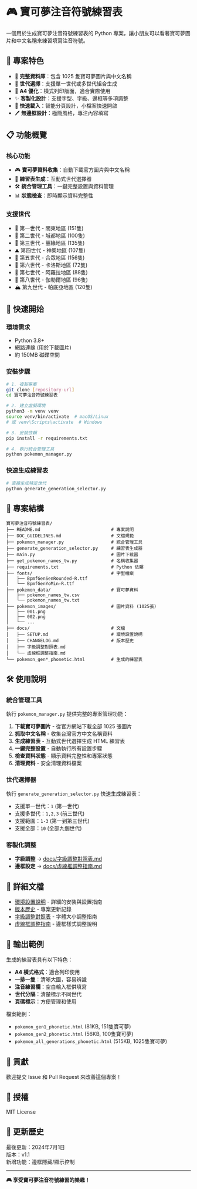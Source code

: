 # 🎮 寶可夢注音符號練習表

一個用於生成寶可夢注音符號練習表的 Python 專案，讓小朋友可以看著寶可夢圖片和中文名稱來練習填寫注音符號。

## 🌟 專案特色

- 📸 **完整資料庫**：包含 1025 隻寶可夢圖片與中文名稱
- 🎯 **世代選擇**：支援單一世代或多世代組合生成
- 📄 **A4 優化**：橫式列印版面，適合實際使用
- ✨ **客製化設計**：支援字型、字級、邊框等多項調整
- 🚀 **快速載入**：智能分頁設計，小檔案快速開啟
- 🖊️ **無邊框設計**：極簡風格，專注內容填寫

## 📋 功能概覽

### 核心功能
- 🎮 **寶可夢資料收集**：自動下載官方圖片與中文名稱
- 📝 **練習表生成**：互動式世代選擇器
- 🛠️ **統合管理工具**：一鍵完整設置與資料管理
- 📊 **狀態檢查**：即時顯示資料完整性

### 支援世代
- 🌱 第一世代 - 關東地區 (151隻)
- 🌸 第二世代 - 城都地區 (100隻)  
- 🌊 第三世代 - 豐緣地區 (135隻)
- ⛰️ 第四世代 - 神奧地區 (107隻)
- 🌆 第五世代 - 合眾地區 (156隻)
- 🌺 第六世代 - 卡洛斯地區 (72隻)
- 🌴 第七世代 - 阿羅拉地區 (88隻)
- 🏰 第八世代 - 伽勒爾地區 (96隻)
- 🏔️ 第九世代 - 帕底亞地區 (120隻)

## 🚀 快速開始

### 環境需求
- Python 3.8+
- 網路連線 (用於下載圖片)
- 約 150MB 磁碟空間

### 安裝步驟
```bash
# 1. 複製專案
git clone [repository-url]
cd 寶可夢注音符號練習表

# 2. 建立虛擬環境
python3 -m venv venv
source venv/bin/activate  # macOS/Linux
# 或 venv\Scripts\activate  # Windows

# 3. 安裝依賴
pip install -r requirements.txt

# 4. 執行統合管理工具
python pokemon_manager.py
```

### 快速生成練習表
```bash
# 直接生成特定世代
python generate_generation_selector.py
```

## 📁 專案結構

```
寶可夢注音符號練習表/
├── README.md                           # 專案說明
├── DOC_GUIDELINES.md                   # 文檔規範
├── pokemon_manager.py                  # 統合管理工具
├── generate_generation_selector.py     # 練習表生成器
├── main.py                             # 圖片下載器
├── get_pokemon_names_tw.py             # 名稱收集器
├── requirements.txt                    # Python 依賴
├── fonts/                              # 字型檔案
│   ├── BpmfGenSenRounded-R.ttf
│   └── BpmfGenYoMin-R.ttf
├── pokemon_data/                       # 寶可夢資料
│   ├── pokemon_names_tw.csv
│   └── pokemon_names_tw.txt
├── pokemon_images/                     # 圖片資料 (1025張)
│   ├── 001.png
│   ├── 002.png
│   └── ...
├── docs/                               # 文檔
│   ├── SETUP.md                        # 環境設置說明
│   ├── CHANGELOG.md                    # 版本歷史
│   ├── 字級調整對照表.md
│   └── 虛線框調整指南.md
└── pokemon_gen*_phonetic.html          # 生成的練習表
```

## 🛠️ 使用說明

### 統合管理工具
執行 `pokemon_manager.py` 提供完整的專案管理功能：

1. **下載寶可夢圖片** - 從官方網站下載全部 1025 張圖片
2. **抓取中文名稱** - 收集台灣官方中文名稱資料
3. **生成練習表** - 互動式世代選擇生成 HTML 練習表
4. **一鍵完整設置** - 自動執行所有設置步驟
5. **檢查資料狀態** - 顯示資料完整性和專案狀態
6. **清理資料** - 安全清理資料檔案

### 世代選擇器
執行 `generate_generation_selector.py` 快速生成練習表：

- 支援單一世代：`1` (第一世代)
- 支援多世代：`1,2,3` (前三世代)
- 支援範圍：`1-3` (第一到第三世代)
- 支援全部：`10` (全部九個世代)

### 客製化調整
- **字級調整** → [docs/字級調整對照表.md](docs/字級調整對照表.md)
- **邊框設定** → [docs/虛線框調整指南.md](docs/虛線框調整指南.md)

## 📖 詳細文檔

- [環境設置說明](docs/SETUP.md) - 詳細的安裝與設置指南
- [版本歷史](docs/CHANGELOG.md) - 專案更新記錄
- [字級調整對照表](docs/字級調整對照表.md) - 字體大小調整指南
- [虛線框調整指南](docs/虛線框調整指南.md) - 邊框樣式調整說明

## 🎯 輸出範例

生成的練習表具有以下特色：
- **A4 橫式格式**：適合列印使用
- **一排一隻**：清晰大圖，容易辨識
- **注音練習欄**：空白輸入框供填寫
- **世代分隔**：清楚標示不同世代
- **頁碼標示**：方便管理和使用

檔案範例：
- `pokemon_gen1_phonetic.html` (81KB, 151隻寶可夢)
- `pokemon_gen2_phonetic.html` (56KB, 100隻寶可夢)
- `pokemon_all_generations_phonetic.html` (515KB, 1025隻寶可夢)

## 🤝 貢獻

歡迎提交 Issue 和 Pull Request 來改善這個專案！

## 📄 授權

MIT License

## 🔄 更新歷史

最後更新：2024年7月1日  
版本：v1.1  
新增功能：邊框隱藏/顯示控制

---

**🎮 享受寶可夢注音符號練習的樂趣！** 